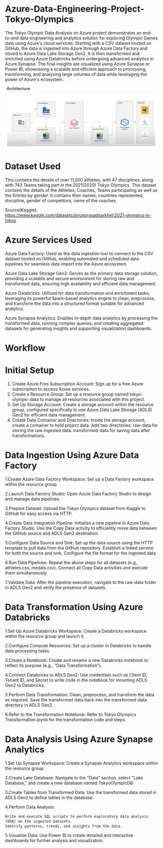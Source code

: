# Azure-Data-Engineering-Project-Tokyo-Olympics

The Tokyo Olympic Data Analysis on Azure project demonstrates an end-to-end data engineering and analytics solution for exploring Olympic Games data using Azure's cloud services. Starting with a CSV dataset hosted on GitHub, the data is ingested into Azure through Azure Data Factory and stored in Azure Data Lake Storage Gen2. It is then transformed and enriched using Azure Databricks before undergoing advanced analytics in Azure Synapse. The final insights are visualized using Azure Synapse or Power BI, showcasing a scalable and efficient approach to processing, transforming, and analyzing large volumes of data while leveraging the power of Azure's ecosystem.

![Azure Data Engineering Project](https://github.com/birbaner/Azure-Data-Engineering-Project-Tokyo-Olympics/blob/9f34e518a4e38b329cd46b2a6127db981798c68c/Azure.png?raw=true)

# Dataset Used
This contains the details of over 11,000 athletes, with 47 disciplines, along with 743 Teams taking part in the 2021(2020) Tokyo Olympics. This dataset contains the details of the Athletes, Coaches, Teams participating as well as the Entries by gender. It contains their names, countries represented, discipline, gender of competitors, name of the coaches.

Source(Kaggle): https://www.kaggle.com/datasets/arjunprasadsarkhel/2021-olympics-in-tokyo

# Azure Services Used
 Azure Data Factory: Used as the data ingestion tool to connect to the CSV dataset hosted on GitHub, enabling automated and scheduled data pipelines for seamless data import into the Azure ecosystem.
 
 Azure Data Lake Storage Gen2: Serves as the primary data storage solution, providing a scalable and secure environment for storing raw and transformed data, ensuring high availability and efficient data management.
 
 Azure Databricks: Utilized for data transformation and enrichment tasks, leveraging its powerful Spark-based analytics engine to clean, preprocess, and transform the data into a structured format suitable for advanced analytics.
 
 Azure Synapse Analytics: Enables in-depth data analytics by processing the transformed data, running complex queries, and creating aggregated datasets for generating insights and supporting visualization dashboards.

# Workflow
# Initial Setup
1. Create Azure Free Subscription Account: Sign up for a free Azure subscription to access Azure services.
2. Create a Resource Group: Set up a resource group named tokyo-olympic-data to manage all resources associated with this project.
3. Set Up Storage Account: Create a storage account within the resource group, configured specifically to use Azure Data Lake Storage (ADLS) Gen2 for efficient data management.
4. Create Data Container and Directories: Inside the storage account, create a container to hold project data. Add two directories:
             raw-data for storing the raw ingested data.
             transformed-data for saving data after transformations.

# Data Ingestion Using Azure Data Factory
1.Create Azure Data Factory Workspace: Set up a Data Factory workspace within the resource group.

2.Launch Data Factory Studio: Open Azure Data Factory Studio to design and manage data pipelines.

3.Prepare Dataset: Upload the Tokyo Olympics dataset from Kaggle to GitHub for easy access via HTTP.

4.Create Data Integration Pipeline:
     Initialize a new pipeline in Azure Data Factory Studio.
     Use the Copy Data activity to efficiently move data between the GitHub source and ADLS Gen2 destination.
     
5.Configure Data Source and Sink:
      Set up the data source using the HTTP template to pull data from the GitHub repository.
      Establish a linked service for both the source and sink.
      Configure the file format for the ingested data.
      
6.Run Data Pipelines: Repeat the above steps for all datasets (e.g., athletes.csv, medals.csv). Connect all Copy Data activities and execute them simultaneously.

7.Validate Data: After the pipeline execution, navigate to the raw-data folder in ADLS Gen2 and verify the presence of datasets.

# Data Transformation Using Azure Databricks
1.Set Up Azure Databricks Workspace: Create a Databricks workspace within the resource group and launch it.

2.Configure Compute Resources: Set up a cluster in Databricks to handle data processing tasks.

3.Create a Notebook:
Create and rename a new Databricks notebook to reflect its purpose (e.g., "Data Transformation").
     
4.Connect Databricks to ADLS Gen2:
  Use credentials such as Client ID, Tenant ID, and Secret to write code in the notebook for mounting ADLS Gen2 to Databricks.
     
5.Perform Data Transformation:
    Clean, preprocess, and transform the data as required.
    Save the transformed data back into the transformed-data directory in ADLS Gen2.

6.Refer to the Transformation Notebook: Refer to Tokyo Olympics Transformation.ipynb for the transformation code and steps.

# Data Analysis Using Azure Synapse Analytics

1.Set Up Synapse Workspace: Create a Synapse Analytics workspace within the resource group.

2.Create Lake Database: Navigate to the "Data" section, select "Lake Database," and create a new database named TokyoOlympicDB.

3.Create Tables from Transformed Data: Use the transformed data stored in ADLS Gen2 to define tables in the database.

4.Perform Data Analysis:

    Write and execute SQL scripts to perform exploratory data analysis (EDA) on the ingested datasets.
    Identify patterns, trends, and insights from the data.
    
5.Visualize Data: Use Power BI to create detailed and interactive dashboards for further analysis and visualization. 

 
